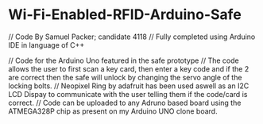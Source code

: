 # Wi-Fi-Enabled-RFID-Arduino-Safe


// Code By Samuel Packer; candidate 4118
// Fully completed using Arduino IDE in language of C++

// Code for the Arduino Uno featured in the safe prototype
// The code allows the user to first scan a key card, then enter a key code and if the 2 are correct then the safe will unlock by changing the servo angle of the locking bolts.
// Neopixel Ring by adafruit has been used aswell as an I2C LCD Dispay to communicate with the user telling them if the code/card is correct.
// Code can be uploaded to any Adruno based board using the ATMEGA328P chip as present on my Arduino UNO clone board.
